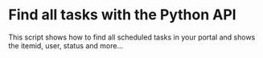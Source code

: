 # Find all tasks with the Python API

This script shows how to find all scheduled tasks in your portal and shows the itemid, user, status and more...
